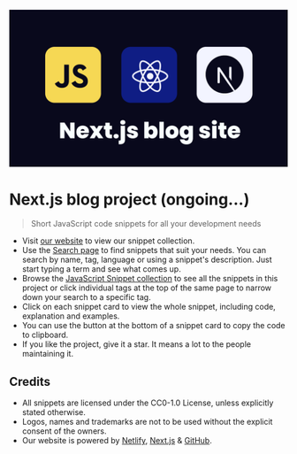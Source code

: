 <!-- :root {
--br-none: 0;
--br-sm: 0.125rem;
--br-md: 0.25rem;
--br-lg: 0.5rem;
--br-xl: 1rem;
--br-round: 1000rem;
}
:root {
--s-0: 0;
--s-0-5: 0.125rem;
--s-1: 0.25rem;
--s-1-5: 0.375rem;
--s-2: 0.5rem;
--s-2-5: 0.625rem;
--s-3: 0.75rem;
--s-3-5: 0.875rem;
--s-4: 1rem;
--s-5: 1.25rem;
--s-6: 1.5rem;
--s-7: 1.75rem;
--s-8: 2rem;
}
:root {
--clr-code-bg: #20273c;
--clr-code-txt: #d7def9;
--clr-kbd-bg: #262736;
--clr-kbd-txt: #dadae2;
--clr-kbd-border: #616475;
--clr-code-block-txt: #e57171;
--clr-code-selection: #041248;
--clr-code-scrollbar-bg: #181d2a;
--clr-code-scrollbar-knob: #2a3041;
--clr-code-scrollbar-knob-active: #33394d;
--clr-tkn-a: #7f98a4;
--clr-tkn-b: #bdbdbd;
--clr-tkn-c: #65b5f6;
--clr-tkn-d: #ff9100;
--clr-tkn-e: #c4e0a3;
--clr-tkn-f: #cd92d8;
--clr-tkn-g: #25c5da;
--clr-tkn-h: #e57171;
}
:root {
--font-no: 0;
--font-mi: 0.75rem;
--font-xs: 0.875rem;
--font-sm: 1rem;
--font-md: 1.125rem;
--font-lg: 1.25rem;
--font-xl: 1.5rem;
--font-x2: 2rem;
--font-x3: 2.5rem;
}
:root {
--clr-txt-200: #fffffff2;
--clr-txt-150: #ffffffde;
--clr-txt-100: #ffffffc2;
--clr-txt-050: #ffffffa3;
}
:root {
--clr-bg: #09091b;
--clr-primary-050: #94b9f4;
--clr-primary-100: #5394fd;
--clr-primary-200: #0444f6;
--clr-navbar-bg: #0b0a10;
--clr-scrollbar-bg: #060613;
--clr-scrollbar-knob: #242433;
--clr-scrollbar-knob-active: #2b2b3b;
--clr-search-bg: #000000fa;
--clr-search-results-border: #ffffff1f;
--clr-exp-beginner: #78c02a;
--clr-exp-intermediate: #ffb300;
--clr-exp-advanced: #ee423f;
--clr-exp-article: #428eff;
--clr-snippet-preview-bg: #0d0d16;
--clr-quote-border: #8696c1;
--clr-table-border: #5c5e6a;
--clr-el-01dp: #ffffff0d;
--clr-el-01db: #141424;
--shd-el-01dp: 0 1px 2px #0000003d,0 1px 3px #0000001f;
--clr-el-02dp: #ffffff12;
--clr-el-02db: #191929;
--shd-el-02dp: 0 2px 4px #00000026,0 3px 6px #0000001f;
--clr-el-03dp: #ffffff17;
--clr-el-03db: #1e1e2e;
--shd-el-03dp: 0 3px 6px #0000001a,0 10px 20px #00000026;
--clr-el-04dp: #ffffff1c;
--clr-el-04db: #242433;
--shd-el-04dp: 0 5px 10px #0000001a,0 15px 25px #00000026;
--clr-el-05dp: #ffffff24;
--clr-el-05db: #2b2b3b;
--shd-el-05dp: 0 20px 40px #0003;
} -->

[![Logo](/logo.png)](https://30secondsofcode.org/js/p/1)

# Next.js blog project (ongoing...)

> Short JavaScript code snippets for all your development needs

- Visit [our website](https://30secondsofcode.org) to view our snippet collection.
- Use the [Search page](https://30secondsofcode.org/search) to find snippets that suit your needs. You can search by name, tag, language or using a snippet's description. Just start typing a term and see what comes up.
- Browse the [JavaScript Snippet collection](https://30secondsofcode.org/js/p/1) to see all the snippets in this project or click individual tags at the top of the same page to narrow down your search to a specific tag.
- Click on each snippet card to view the whole snippet, including code, explanation and examples.
- You can use the button at the bottom of a snippet card to copy the code to clipboard.
- If you like the project, give it a star. It means a lot to the people maintaining it.

## Credits

- All snippets are licensed under the CC0-1.0 License, unless explicitly stated otherwise.
- Logos, names and trademarks are not to be used without the explicit consent of the owners.
- Our website is powered by [Netlify](https://www.netlify.com/), [Next.js](https://nextjs.org/) & [GitHub](https://github.com/).

